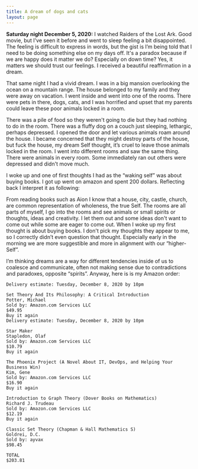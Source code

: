```yaml
---
title: A dream of dogs and cats
layout: page
---
```


**Saturday night December 5, 2020:** I watched Raiders of the Lost Ark. Good movie,
but I've seen it before and went to sleep feeling a bit disappointed. The feeling is difficult to express in words, but the gist is I’m being told that I need to be doing something else on my days off. It's a paradox because if we are happy does it matter we do? Especially on down time? Yes, it matters we should trust our feelings. I received a beautiful reaffirmation in a dream.

That same night I had a vivid dream.  I was in a big mansion overlooking the ocean
on a mountain range. The house belonged to my family and they were away on vacation. I went inside and went into one of the rooms. There were pets in there, dogs, cats, and I was horrified and upset that my parents could leave these poor animals locked in a room.

There was a pile of food so they weren't going to die but they had nothing to do in the room.
There was a fluffy dog on a couch just sleeping, lethargic, perhaps depressed. I opened the door and let various animals roam around the house. I became concerned that they might destroy parts of the house, but fuck the house, my dream Self thought, it’s cruel to leave those animals locked in the room. I went into different rooms and saw the same thing. There were animals in every room. Some immediately ran out others were depressed and didn't move much.

I woke up and one of first thoughts I had as the “waking self” was about buying books. I got up went on amazon and spent 200 dollars. Reflecting back I interpret it as following:

From reading books such as Aion I know that a house, city, castle, church, are common representation of wholeness, the true Self. The rooms are all parts of myself, I go into the rooms and see animals or small spirits or thoughts, ideas and creativity. I let them out and some ideas don't want to come out while some are eager to come out.  When I woke up my first thought is about buying books. I don't pick my thoughts they appear to me, so I correctly didn’t even question that thought. Especially early in the morning we are more suggestible and more in alignment with our “higher-Self”.

I’m thinking dreams are a way for different tendencies inside of us to coalesce and communicate, often not making sense due to contradictions and paradoxes, opposite “spirits”. Anyway, here is is my Amazon order:


 ```
Delivery estimate: Tuesday, December 8, 2020 by 10pm

Set Theory And Its Philosophy: A Critical Introduction
Potter, Michael
Sold by: Amazon.com Services LLC
$49.95
Buy it again
Delivery estimate: Tuesday, December 8, 2020 by 10pm

Star Maker
Stapledon, Olaf
Sold by: Amazon.com Services LLC
$10.79
Buy it again

The Phoenix Project (A Novel About IT, DevOps, and Helping Your Business Win)
Kim, Gene
Sold by: Amazon.com Services LLC
$16.90
Buy it again

Introduction to Graph Theory (Dover Books on Mathematics)
Richard J. Trudeau
Sold by: Amazon.com Services LLC
$12.19
Buy it again

Classic Set Theory (Chapman & Hall Mathematics S)
Goldrei, D.C.
Sold by: ayvax
$98.45

TOTAL
$203.81
```